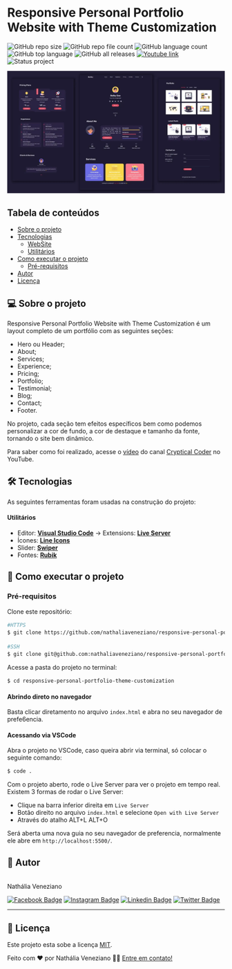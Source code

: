 # Responsive Personal Portfolio Website with Theme Customization

![GitHub repo size](https://img.shields.io/github/repo-size/nathaliaveneziano/responsive-personal-portfolio-theme-customization?style=for-the-badge)
![GitHub repo file count](https://img.shields.io/github/directory-file-count/nathaliaveneziano/responsive-personal-portfolio-theme-customization?style=for-the-badge)
![GitHub language count](https://img.shields.io/github/languages/count/nathaliaveneziano/responsive-personal-portfolio-theme-customization?style=for-the-badge)
![GitHub top language](https://img.shields.io/github/languages/top/nathaliaveneziano/responsive-personal-portfolio-theme-customization?style=for-the-badge)
![GitHub all releases](https://img.shields.io/github/downloads/nathaliaveneziano/c/total?style=for-the-badge)
[![Youtube link](https://img.shields.io/badge/YouTube-Cryptical%20Coder-ff0000?style=for-the-badge)](https://www.youtube.com/watch?v=fCEP2vnAVz0)
![Status project](https://img.shields.io/badge/Status-Concluído-2D963D?style=for-the-badge)

<img src="./img/cover.webp" alt="Demonstração do projeto">

## Tabela de conteúdos

<!--ts-->

- [Sobre o projeto](#-sobre-o-projeto)
- [Tecnologias](#-tecnologias)
  - [WebSite](#website)
  - [Utilitários](#utilitários)
- [Como executar o projeto](#-como-executar-o-projeto)
  - [Pré-requisitos](#pré-requisitos)
- [Autor](#-autor)
- [Licença](#-licença)
<!--te-->

## 💻 Sobre o projeto

Responsive Personal Portfolio Website with Theme Customization é um layout completo de um portfólio com as seguintes seções:

- Hero ou Header;
- About;
- Services;
- Experience;
- Pricing;
- Portfolio;
- Testimonial;
- Blog;
- Contact;
- Footer.

No projeto, cada seção tem efeitos específicos bem como podemos personalizar a cor de fundo, a cor de destaque e tamanho da fonte, tornando o site bem dinâmico.

Para saber como foi realizado, acesse o [vídeo](https://www.youtube.com/watch?v=fCEP2vnAVz0) do canal [Cryptical Coder](https://www.youtube.com/@CrypticalCoder) no YouTube.

## 🛠 Tecnologias

As seguintes ferramentas foram usadas na construção do projeto:

#### **Utilitários**

- Editor: **[Visual Studio Code](https://code.visualstudio.com/)** → Extensions: **[Live Server](https://marketplace.visualstudio.com/items?itemName=ritwickdey.LiveServer)**
- Ícones: **[Line Icons](https://lineicons.com/)**
- Slider: **[Swiper](https://swiperjs.com/)**
- Fontes: **[Rubik](https://fonts.google.com/specimen/Rubik)**

## 🚀 Como executar o projeto

### Pré-requisitos

Clone este repositório:

```bash
#HTTPS
$ git clone https://github.com/nathaliaveneziano/responsive-personal-portfolio-theme-customization.git

#SSH
$ git clone git@github.com:nathaliaveneziano/responsive-personal-portfolio-theme-customization.git
```

Acesse a pasta do projeto no terminal:

```bash
$ cd responsive-personal-portfolio-theme-customization
```

#### **Abrindo direto no navegador**

Basta clicar diretamento no arquivo `index.html` e abra no seu navegador de prefe6encia.

#### **Acessando via VSCode**

Abra o projeto no VSCode, caso queira abrir via terminal, só colocar o seguinte comando:

```bash
$ code .
```

Com o projeto aberto, rode o Live Server para ver o projeto em tempo real. Existem 3 formas de rodar o Live Server:

- Clique na barra inferior direita em `Live Server`
- Botão direito no arquivo `index.html` e selecione `Open with Live Server`
- Através do atalho ALT+L ALT+O

Será aberta uma nova guia no seu navegador de preferencia, normalmente ele abre em `http://localhost:5500/`.

## 🦸 Autor

<img style="border-radius: 50%;" src="https://avatars.githubusercontent.com/u/36680660?v=4" width="250px;" alt=""/>
<br />
Nathália Veneziano
<br />

[![Facebook Badge](https://img.shields.io/badge/Facebook-1877F2?style=for-the-badge&logo=facebook&logoColor=white)](https://www.facebook.com/nathalia.veneziano.developer)
[![Instagram Badge](https://img.shields.io/badge/Instagram-E4405F?style=for-the-badge&logo=instagram&logoColor=white)](https://www.instagram.com/nathalia.veneziano.developer/)
[![Linkedin Badge](https://img.shields.io/badge/LinkedIn-0077B5?style=for-the-badge&logo=linkedin&logoColor=white)](https://www.linkedin.com/in/nathalia-veneziano)
[![Twitter Badge](https://img.shields.io/badge/Twitter-1DA1F2?style=for-the-badge&logo=twitter&logoColor=white)](https://twitter.com/nath_veneziano)

---

## 📝 Licença

Este projeto esta sobe a licença [MIT](./LICENSE).

Feito com ❤️ por Nathália Veneziano 👋🏽 [Entre em contato!](https://www.linkedin.com/in/nathalia-veneziano)
